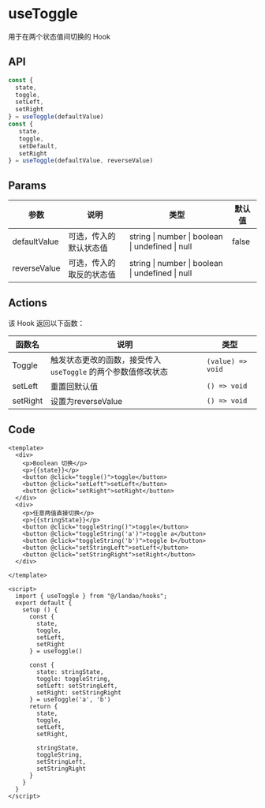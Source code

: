 # useToggle
用于在两个状态值间切换的 Hook

## API

```javascript
const { 
  state, 
  toggle, 
  setLeft, 
  setRight 
} = useToggle(defaultValue)
const { 
   state, 
   toggle, 
   setDefault, 
   setRight 
} = useToggle(defaultValue, reverseValue)
```



## Params

| 参数         | 说明                     | 类型                                             | 默认值 |
| ------------ | ------------------------ | ------------------------------------------------ | ------ |
| defaultValue | 可选，传入的默认状态值   | string \| number \| boolean \| undefined \| null | false  |
| reverseValue | 可选，传入的取反的状态值 | string \| number \| boolean \| undefined \| null |        |



## Actions

该 Hook 返回以下函数：

| 函数名     | 说明                  | 类型                                                         |
| ---------- | --------------------- | ------------------------------------------------------------ |
| Toggle     | 触发状态更改的函数，接受传入 ``useToggle`` 的两个参数值修改状态 | ``(value) => void`` |
| setLeft |    重置回默认值      |       ``() => void ``     |
| setRight   |  设置为reverseValue         | ``() => void  ``           |



## Code

```vue
<template>
  <div>
    <p>Boolean 切换</p>
    <p>{{state}}</p>
    <button @click="toggle()">toggle</button>
    <button @click="setLeft">setLeft</button>
    <button @click="setRight">setRight</button>
  </div>
  <div>
    <p>任意两值直接切换</p>
    <p>{{stringState}}</p>
    <button @click="toggleString()">toggle</button>
    <button @click="toggleString('a')">toggle a</button>
    <button @click="toggleString('b')">toggle b</button>
    <button @click="setStringLeft">setLeft</button>
    <button @click="setStringRight">setRight</button>
  </div>
  
</template>

<script>
  import { useToggle } from "@/landao/hooks";
  export default {
    setup () {
      const {
        state,
        toggle,
        setLeft,
        setRight
      } = useToggle()

      const {
        state: stringState,
        toggle: toggleString,
        setLeft: setStringLeft,
        setRight: setStringRight
      } = useToggle('a', 'b')
      return {
        state,
        toggle,
        setLeft,
        setRight,

        stringState,
        toggleString,
        setStringLeft,
        setStringRight
      }
    }
  }
</script>
```

